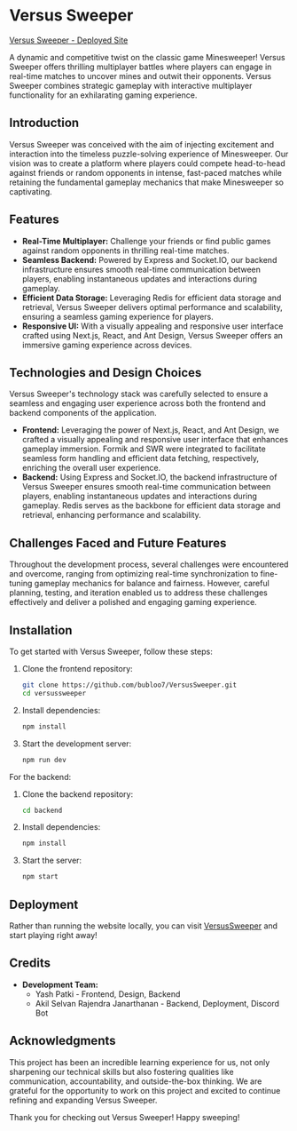 # Versus Sweeper

[Versus Sweeper - Deployed Site](https://versussweeper.com)

A dynamic and competitive twist on the classic game Minesweeper! Versus Sweeper offers thrilling multiplayer battles where players can engage in real-time matches to uncover mines and outwit their opponents. Versus Sweeper combines strategic gameplay with interactive multiplayer functionality for an exhilarating gaming experience.

## Introduction

Versus Sweeper was conceived with the aim of injecting excitement and interaction into the timeless puzzle-solving experience of Minesweeper. Our vision was to create a platform where players could compete head-to-head against friends or random opponents in intense, fast-paced matches while retaining the fundamental gameplay mechanics that make Minesweeper so captivating.

## Features

- **Real-Time Multiplayer:** Challenge your friends or find public games against random opponents in thrilling real-time matches.
- **Seamless Backend:** Powered by Express and Socket.IO, our backend infrastructure ensures smooth real-time communication between players, enabling instantaneous updates and interactions during gameplay.
- **Efficient Data Storage:** Leveraging Redis for efficient data storage and retrieval, Versus Sweeper delivers optimal performance and scalability, ensuring a seamless gaming experience for players.
- **Responsive UI:** With a visually appealing and responsive user interface crafted using Next.js, React, and Ant Design, Versus Sweeper offers an immersive gaming experience across devices.

## Technologies and Design Choices

Versus Sweeper's technology stack was carefully selected to ensure a seamless and engaging user experience across both the frontend and backend components of the application.

- **Frontend:** Leveraging the power of Next.js, React, and Ant Design, we crafted a visually appealing and responsive user interface that enhances gameplay immersion. Formik and SWR were integrated to facilitate seamless form handling and efficient data fetching, respectively, enriching the overall user experience.
- **Backend:** Using Express and Socket.IO, the backend infrastructure of Versus Sweeper ensures smooth real-time communication between players, enabling instantaneous updates and interactions during gameplay. Redis serves as the backbone for efficient data storage and retrieval, enhancing performance and scalability.

## Challenges Faced and Future Features

Throughout the development process, several challenges were encountered and overcome, ranging from optimizing real-time synchronization to fine-tuning gameplay mechanics for balance and fairness. However, careful planning, testing, and iteration enabled us to address these challenges effectively and deliver a polished and engaging gaming experience.

## Installation

To get started with Versus Sweeper, follow these steps:

1. Clone the frontend repository:
   ```sh
   git clone https://github.com/bubloo7/VersusSweeper.git
   cd versussweeper
   ```
2. Install dependencies:
   ```sh
   npm install
   ```
3. Start the development server:
   ```sh
   npm run dev
   ```

For the backend:

1. Clone the backend repository:
   ```sh
   cd backend
   ```
2. Install dependencies:
   ```sh
   npm install
   ```
3. Start the server:
   ```sh
   npm start
   ```

## Deployment

Rather than running the website locally, you can visit [VersusSweeper](https://versussweeper.com) and start playing right away!

## Credits

- **Development Team:**
  - Yash Patki - Frontend, Design, Backend
  - Akil Selvan Rajendra Janarthanan - Backend, Deployment, Discord Bot

## Acknowledgments

This project has been an incredible learning experience for us, not only sharpening our technical skills but also fostering qualities like communication, accountability, and outside-the-box thinking. We are grateful for the opportunity to work on this project and excited to continue refining and expanding Versus Sweeper.

Thank you for checking out Versus Sweeper! Happy sweeping!
